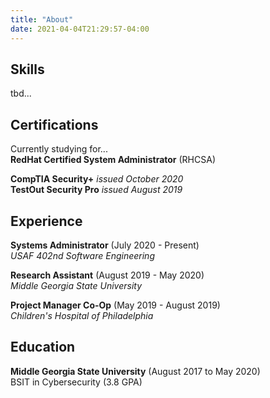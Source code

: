 ```yaml
---
title: "About"
date: 2021-04-04T21:29:57-04:00
---
```


## Skills

tbd...

## Certifications

Currently studying for...  
**RedHat Certified System Administrator** (RHCSA)

**CompTIA Security+** *issued October 2020*  
**TestOut Security Pro** *issued August 2019*

## Experience

**Systems Administrator** (July 2020 - Present)  
*USAF 402nd Software Engineering*

**Research Assistant** (August 2019 - May 2020)  
*Middle Georgia State University*

**Project Manager Co-Op**  (May 2019 - August 2019)  
*Children's Hospital of Philadelphia*

## Education

**Middle Georgia State University** (August 2017 to May 2020)  
BSIT in Cybersecurity (3.8 GPA)